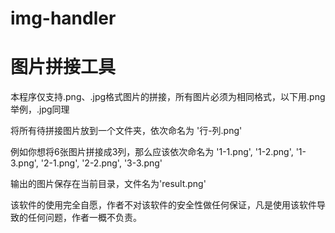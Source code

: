 # img-handler
# 图片拼接工具

本程序仅支持.png、.jpg格式图片的拼接，所有图片必须为相同格式，以下用.png举例，.jpg同理   

将所有待拼接图片放到一个文件夹，依次命名为 '行-列.png'   

例如你想将6张图片拼接成3列，那么应该依次命名为 '1-1.png', '1-2.png', '1-3.png', '2-1.png', '2-2.png', '3-3.png'   

输出的图片保存在当前目录，文件名为'result.png'   
   
该软件的使用完全自愿，作者不对该软件的安全性做任何保证，凡是使用该软件导致的任何问题，作者一概不负责。   
